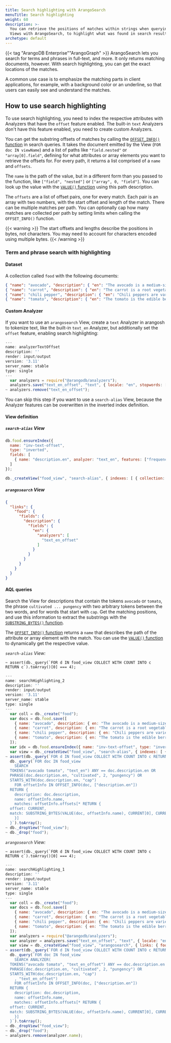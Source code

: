 ```yaml
---
title: Search highlighting with ArangoSearch
menuTitle: Search highlighting
weight: 60
description: >-
  You can retrieve the positions of matches within strings when querying
  Views with ArangoSearch, to highlight what was found in search results
archetype: default
---
```

{{< tag "ArangoDB Enterprise""ArangoGraph" >}}
ArangoSearch lets you search for terms and phrases in full-text, and more.
It only returns matching documents, however. With search highlighting, you can
get the exact locations of the matches.

A common use case is to emphasize the matching parts in client applications,
for example, with a background color or an underline, so that users can easily
see and understand the matches.

## How to use search highlighting

To use search highlighting, you need to index the respective attributes with
Analyzers that have the `offset` feature enabled. The built-in `text` Analyzers
don't have this feature enabled, you need to create custom Analyzers.

You can get the substring offsets of matches by calling the
[`OFFSET_INFO()` function](../../aql/functions/arangosearch.md#offset_info) in
search queries. It takes the document emitted by the View (`FOR doc IN viewName`)
and a list of paths like `"field.nested"` or `"array[0].field"`, defining for
what attributes or array elements you want to retrieve the offsets for. For
every path, it returns a list comprised of a `name` and `offsets`.

The `name` is the path of the value, but in a different form than you passed to
the function, like `["field", "nested"]` or `["array", 0, "field"]`. You can
look up the value with the [`VALUE()` function](../../aql/functions/document-object.md#value)
using this path description.

The `offsets` are a list of offset pairs, one for every match. Each pair is an
array with two numbers, with the start offset and length of the match. There can be
multiple matches per path. You can optionally cap how many matches are collected
per path by setting limits when calling the `OFFSET_INFO()` function.

{{< warning >}}
The start offsets and lengths describe the positions in bytes, not characters.
You may need to account for characters encoded using multiple bytes.
{{< /warning >}}

### Term and phrase search with highlighting

#### Dataset

A collection called `food` with the following documents:

```json
{ "name": "avocado", "description": { "en": "The avocado is a medium-sized, evergreen tree, native to the Americas." } }
{ "name": "carrot", "description": { "en": "The carrot is a root vegetable, typically orange in color, native to Europe and Southwestern Asia." } }
{ "name": "chili pepper", "description": { "en": "Chili peppers are varieties of the berry-fruit of plants from the genus Capsicum, cultivated for their pungency." } }
{ "name": "tomato", "description": { "en": "The tomato is the edible berry of the tomato plant." } }
```

#### Custom Analyzer

If you want to use an `arangosearch` View,
create a `text` Analyzer in arangosh to tokenize text, like the built-in
`text_en` Analyzer, but additionally set the `offset` feature, enabling
search highlighting:

```js
---
name: analyzerTextOffset
description: ''
render: input/output
version: '3.11'
server_name: stable
type: single
---
  var analyzers = require("@arangodb/analyzers");
  analyzers.save("text_en_offset", "text", { locale: "en", stopwords: [] }, ["position", "frequency", "norm", "offset"]);
~ analyzers.remove("text_en_offset");
```

You can skip this step if you want to use a `search-alias` View, because the
Analyzer features can be overwritten in the inverted index definition.

#### View definition

##### `search-alias` View

```js
db.food.ensureIndex({
  name: "inv-text-offset",
  type: "inverted",
  fields: [
    { name: "description.en", analyzer: "text_en", features: ["frequency", "norm", "position", "offset"] }
  ]
});

db._createView("food_view", "search-alias", { indexes: [ { collection: "food", index: "inv-text-offset" } ] });
```

##### `arangosearch` View

```json
{
  "links": {
    "food": {
      "fields": {
        "description": {
          "fields": {
            "en": {
              "analyzers": [
                "text_en_offset"
              ]
            }
          }
        }
      }
    }
  }
}
```

#### AQL queries

Search the View for descriptions that contain the tokens `avocado` or `tomato`,
the phrase `cultivated ... pungency` with two arbitrary tokens between the two
words, and for words that start with `cap`. Get the matching positions, and use
this information to extract the substrings with the
[`SUBSTRING_BYTES()` function](../../aql/functions/string.md#substring_bytes).

The [`OFFSET_INFO()` function](../../aql/functions/arangosearch.md#offset_info)
returns a `name` that describes the path of the attribute or array element with
the match. You can use the [`VALUE()` function](../../aql/functions/document-object.md#value)
to dynamically get the respective value.

_`search-alias` View:_

    ~ assert(db._query(`FOR d IN food_view COLLECT WITH COUNT INTO c RETURN c`).toArray()[0] === 4);
```js
---
name: searchHighlighting_2
description: ''
render: input/output
version: '3.11'
server_name: stable
type: single
---
  var coll = db._create("food");
  var docs = db.food.save([
    { name: "avocado", description: { en: "The avocado is a medium-sized, evergreen tree, native to the Americas." } },
    { name: "carrot", description: { en: "The carrot is a root vegetable, typically orange in color, native to Europe and Southwestern Asia." } },
    { name: "chili pepper", description: { en: "Chili peppers are varieties of the berry-fruit of plants from the genus Capsicum, cultivated for their pungency." } },
    { name: "tomato", description: { en: "The tomato is the edible berry of the tomato plant." } }
  ]);
  var idx = db.food.ensureIndex({ name: "inv-text-offset", type: "inverted", fields: [ { name: "description.en", analyzer: "text_en", features: ["frequency", "norm", "position", "offset"] } ] });
  var view = db._createView("food_view", "search-alias", { indexes: [ { collection: "food", index: "inv-text-offset" } ] });
~ assert(db._query(`FOR d IN food_view COLLECT WITH COUNT INTO c RETURN c`).toArray()[0] === 4);
  db._query(`FOR doc IN food_view
    SEARCH
  TOKENS("avocado tomato", "text_en") ANY == doc.description.en OR
  PHRASE(doc.description.en, "cultivated", 2, "pungency") OR
  STARTS_WITH(doc.description.en, "cap")
    FOR offsetInfo IN OFFSET_INFO(doc, ["description.en"])
  RETURN {
    description: doc.description,
    name: offsetInfo.name,
    matches: offsetInfo.offsets[* RETURN {
  offset: CURRENT,
  match: SUBSTRING_BYTES(VALUE(doc, offsetInfo.name), CURRENT[0], CURRENT[1])
    }]
  }`).toArray();
~ db._dropView("food_view");
~ db._drop("food");
```

_`arangosearch` View:_

    ~ assert(db._query(`FOR d IN food_view COLLECT WITH COUNT INTO c RETURN c`).toArray()[0] === 4);
```js
---
name: searchHighlighting_1
description: ''
render: input/output
version: '3.11'
server_name: stable
type: single
---
  var coll = db._create("food");
  var docs = db.food.save([
    { name: "avocado", description: { en: "The avocado is a medium-sized, evergreen tree, native to the Americas." } },
    { name: "carrot", description: { en: "The carrot is a root vegetable, typically orange in color, native to Europe and Southwestern Asia." } },
    { name: "chili pepper", description: { en: "Chili peppers are varieties of the berry-fruit of plants from the genus Capsicum, cultivated for their pungency." } },
    { name: "tomato", description: { en: "The tomato is the edible berry of the tomato plant." } }
  ]);
  var analyzers = require("@arangodb/analyzers");
  var analyzer = analyzers.save("text_en_offset", "text", { locale: "en", stopwords: [] }, ["frequency", "norm", "position", "offset"]);
  var view = db._createView("food_view", "arangosearch", { links: { food: { fields: { description: { fields: { en: { analyzers: ["text_en_offset"] } } } } } } });
~ assert(db._query(`FOR d IN food_view COLLECT WITH COUNT INTO c RETURN c`).toArray()[0] === 4);
  db._query(`FOR doc IN food_view
    SEARCH ANALYZER(
  TOKENS("avocado tomato", "text_en_offset") ANY == doc.description.en OR
  PHRASE(doc.description.en, "cultivated", 2, "pungency") OR
  STARTS_WITH(doc.description.en, "cap")
    , "text_en_offset")
    FOR offsetInfo IN OFFSET_INFO(doc, ["description.en"])
  RETURN {
    description: doc.description,
    name: offsetInfo.name,
    matches: offsetInfo.offsets[* RETURN {
  offset: CURRENT,
  match: SUBSTRING_BYTES(VALUE(doc, offsetInfo.name), CURRENT[0], CURRENT[1])
    }]
  }`).toArray();
~ db._dropView("food_view");
~ db._drop("food");
~ analyzers.remove(analyzer.name);
```

